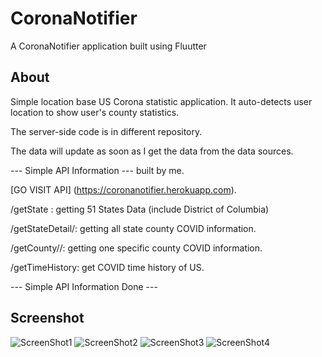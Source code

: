 # CoronaNotifier

A CoronaNotifier application built using Fluutter

## About

Simple location base US Corona statistic application. It auto-detects user location to show user's county statistics.

The server-side code is in different repository.

The data will update as soon as I get the data from the data sources.

--- Simple API Information --- built by me.

[GO VISIT API] (https://coronanotifier.herokuapp.com).

/getState : getting 51 States Data (include District of Columbia)

/getStateDetail/<stateName>: getting all state county COVID information.

/getCounty/<stateName>/<countyName>: getting one specific county COVID information.

/getTimeHistory: get COVID time history of US.

--- Simple API Information Done ---


## Screenshot
![ScreenShot1](https://raw.githubusercontent.com/chlee1252/CoronaNotifier/master/images/1.jpeg)
![ScreenShot2](https://raw.githubusercontent.com/chlee1252/CoronaNotifier/master/images/2.jpeg)
![ScreenShot3](https://raw.githubusercontent.com/chlee1252/CoronaNotifier/master/images/3.jpeg)
![ScreenShot4](https://raw.githubusercontent.com/chlee1252/CoronaNotifier/master/images/4.jpeg)
 
